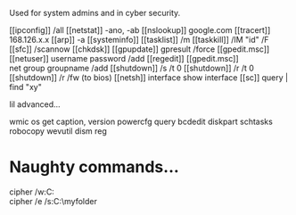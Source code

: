 Used for system admins and in cyber security.

[[ipconfig]] /all 
[[netstat]] -ano, -ab
[[nslookup]] google.com
[[tracert]] 168.126.x.x 
[[arp]] -a 
[[systeminfo]] 
[[tasklist]] /m 
[[taskkill]] /IM "id" /F 
[[sfc]] /scannow 
[[chkdsk]]
[[gpupdate]]
gpresult /force
[[gpedit.msc]]
[[netuser]] username password /add 
[[regedit]]
[[gpedit.msc]]  
net group groupname /add
[[shutdown]] /s /t 0
[[shutdown]] /r /t 0
[[shutdown]] /r /fw (to bios)
[[netsh]] interface show interface 
[[sc]] query | find "xy" 

lil advanced...

wmic os get caption, version
powercfg query
bcdedit
diskpart 
schtasks
robocopy
wevutil
dism
reg

# Naughty commands...
cipher /w:C:\
cipher /e /s:C:\myfolder